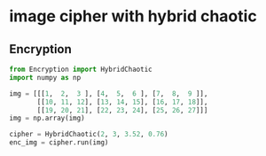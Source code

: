 # image cipher with hybrid chaotic
## Encryption
```python
from Encryption import HybridChaotic
import numpy as np

img = [[[1,  2,  3 ], [4,  5,  6 ], [7,  8,  9 ]],
       [[10, 11, 12], [13, 14, 15], [16, 17, 18]],
       [[19, 20, 21], [22, 23, 24], [25, 26, 27]]]
img = np.array(img)

cipher = HybridChaotic(2, 3, 3.52, 0.76)
enc_img = cipher.run(img)
```
